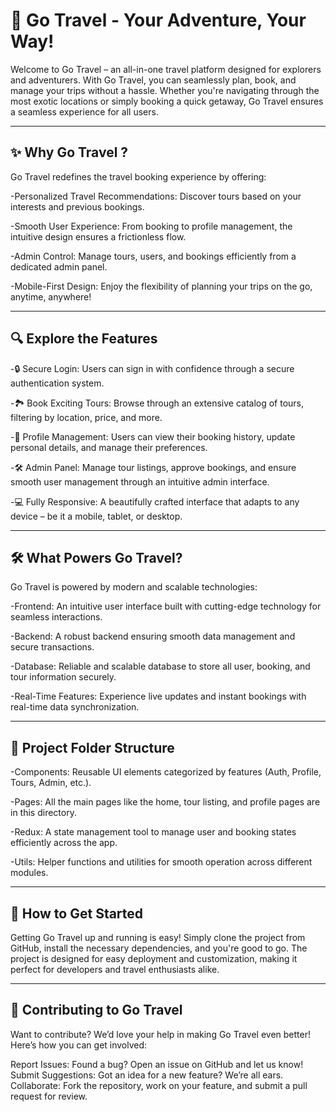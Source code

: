 # 🌟 Go Travel - Your Adventure, Your Way!
Welcome to Go Travel – an all-in-one travel platform designed for explorers and adventurers. With Go Travel, you can seamlessly plan, book, and manage your trips without a hassle. Whether you're navigating through the most exotic locations or simply booking a quick getaway, Go Travel ensures a seamless experience for all users.

---

## ✨ Why Go Travel ?

Go Travel redefines the travel booking experience by offering:

-Personalized Travel Recommendations: Discover tours based on your interests and previous bookings.

-Smooth User Experience: From booking to profile management, the intuitive design ensures a frictionless flow.

-Admin Control: Manage tours, users, and bookings efficiently from a dedicated admin panel.

-Mobile-First Design: Enjoy the flexibility of planning your trips on the go, anytime, anywhere!

---

## 🔍 Explore the Features

-🔒 Secure Login: Users can sign in with confidence through a secure authentication system.

-🏞️ Book Exciting Tours: Browse through an extensive catalog of tours, filtering by location, price, and more.

-👤 Profile Management: Users can view their booking history, update personal details, and manage their preferences.

-🛠 Admin Panel: Manage tour listings, approve bookings, and ensure smooth user management through an intuitive admin interface.

-💻 Fully Responsive: A beautifully crafted interface that adapts to any device – be it a mobile, tablet, or desktop.


---

## 🛠 What Powers Go Travel?

Go Travel is powered by modern and scalable technologies:

-Frontend: An intuitive user interface built with cutting-edge technology for seamless interactions.

-Backend: A robust backend ensuring smooth data management and secure transactions.

-Database: Reliable and scalable database to store all user, booking, and tour information securely.

-Real-Time Features: Experience live updates and instant bookings with real-time data synchronization.

---

## 📂 Project Folder Structure

-Components: Reusable UI elements categorized by features (Auth, Profile, Tours, Admin, etc.).

-Pages: All the main pages like the home, tour listing, and profile pages are in this directory.

-Redux: A state management tool to manage user and booking states efficiently across the app.

-Utils: Helper functions and utilities for smooth operation across different modules.

---

## 🚀 How to Get Started
Getting Go Travel up and running is easy! Simply clone the project from GitHub, install the necessary dependencies, and you're good to go. The project is designed for easy deployment and customization, making it perfect for developers and travel enthusiasts alike.

---

## 🤝 Contributing to Go Travel
Want to contribute? We’d love your help in making Go Travel even better!
Here’s how you can get involved:

Report Issues: Found a bug? Open an issue on GitHub and let us know!
Submit Suggestions: Got an idea for a new feature? We’re all ears.
Collaborate: Fork the repository, work on your feature, and submit a pull request for review.
